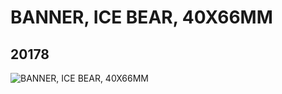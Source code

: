 # BANNER, ICE BEAR, 40X66MM
## 20178
![BANNER, ICE BEAR, 40X66MM](https://lc-www-live-s.legocdn.com/media/bricks/5/2/6103719.jpg)